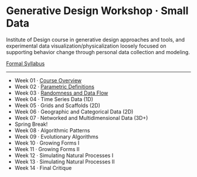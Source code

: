 # Generative Design Workshop · Small Data

Institute of Design course in generative design approaches and tools, and experimental data visualization/physicalization loosely focused on supporting behavior change through personal data collection and modeling.

[Formal Syllabus](generative-design-workshop.pdf)

-----

- Week 01 · [Course Overview](week01/README.md)
- Week 02 · [Parametric Definitions](week02/README.md)
- Week 03 · [Randomness and Data Flow](week03/README.md)
- Week 04 · Time Series Data (1D)
- Week 05 · Grids and Scaffolds (2D)
- Week 06 · Geographic and Categorical Data (2D)
- Week 07 · Networked and Multidimensional Data (3D+)
- Spring Break! 
- Week 08 · Algorithmic Patterns
- Week 09 · Evolutionary Algorithms
- Week 10 · Growing Forms I
- Week 11 · Growing Forms II
- Week 12 · Simulating Natural Processes I 
- Week 13 · Simulating Natural Processes II
- Week 14 · Final Critique
